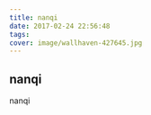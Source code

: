 ```yaml
---
title: nanqi
date: 2017-02-24 22:56:48
tags:
cover: image/wallhaven-427645.jpg
---
```


nanqi
---

nanqi
